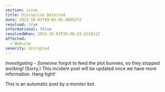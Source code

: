 ```yaml
---
section: issue
title: Disruption Detected
date: 2022-10-03T09:02:05.000527Z
resolved: true
informational: false
resolvedWhen: 2022-10-03T10:00:19.621811Z
affected:
  - Website
severity: disrupted
---
```

*Investigating* - _Someone_ forgot to feed the plot bunnies, so they stopped working! (Sorry.) This incident post will be updated once we have more information. Hang tight!

This is an automatic post by a monitor bot.
        